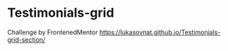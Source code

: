 # Testimonials-grid

Challenge by FrontenedMentor
https://lukasovnat.github.io/Testimonials-grid-section/
